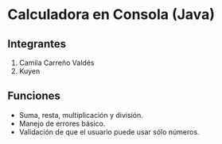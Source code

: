 # Calculadora en Consola (Java) 

## Integrantes 
1. Camila Carreño Valdés
2. Kuyen 

## Funciones
- Suma, resta, multiplicación y división.
- Manejo de errores básico.
- Validación de que el usuario puede usar sólo números.
  
